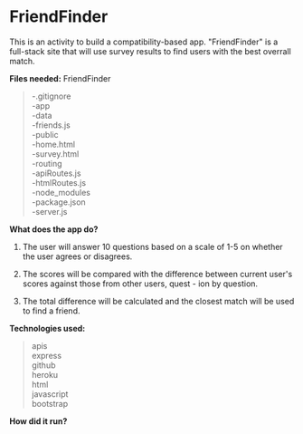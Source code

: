 # FriendFinder

This is an activity to build a compatibility-based app.  "FriendFinder" is a full-stack site that will use survey results to find users with the best overrall match.

**Files needed:**
FriendFinder
>-.gitignore  
>-app  
>-data  
>-friends.js  
>-public  
>-home.html  
>-survey.html  
>-routing  
>-apiRoutes.js  
>-htmlRoutes.js  
>-node_modules  
>-package.json  
>-server.js

**What does the app do?**

1. The user will answer 10 questions based on a scale of 1-5 on whether the user agrees or disagrees.

2. The scores will be compared with  the difference between current user's scores against those from other users, quest    - ion by question.

3. The total difference will be calculated and the closest match will be used to find a friend.

**Technologies used:**
>apis  
>express  
>github  
>heroku  
>html  
>javascript  
>bootstrap

**How did it run?**
